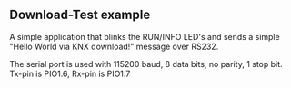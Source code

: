 Download-Test example
-------------------

A simple application that blinks the RUN/INFO LED's
and sends a simple "Hello World via KNX download!" message over RS232.

The serial port is used with 115200 baud, 8 data bits, no parity, 1 stop bit.
Tx-pin is PIO1.6, Rx-pin is PIO1.7
